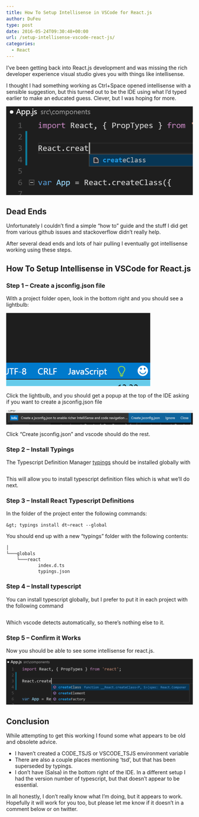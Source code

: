 ```yaml
---
title: How To Setup Intellisense in VSCode for React.js
author: DuFeu
type: post
date: 2016-05-24T09:30:48+00:00
url: /setup-intellisense-vscode-react-js/
categories:
  - React
---
```


I&#8217;ve been getting back into React.js development and was missing the rich developer experience visual studio gives you with things like intellisense.

I thought I had something working as Ctrl+Space opened intellisense with a sensible suggestion, but this turned out to be the IDE using what I&#8217;d typed earlier to make an educated guess. Clever, but I was hoping for more.

![No Intellisense](../../images/2016/05/01_before.png "No Intellisense")

## Dead Ends

Unfortunately I couldn&#8217;t find a simple &#8220;how to&#8221; guide and the stuff I did get from various github issues and stackoverflow didn&#8217;t really help.

After several dead ends and lots of hair pulling I eventually got intellisense working using these steps.

## How To Setup Intellisense in VSCode for React.js

### Step 1 &#8211; Create a jsconfig.json file

With a project folder open, look in the bottom right and you should see a lightbulb:

![VSCode Lightbulb](../../images/2016/05/02_Lightbulb.png "VSCode Lightbulb")

Click the lightbulb, and you should get a popup at the top of the IDE asking if you want to create a jsconfig.json file

![Create JSConfig.json](../../images/2016/05/03_CreateJSConfig.png "Create JSConfig.json")

Click &#8220;Create jsconfig.json&#8221; and vscode should do the rest.

### Step 2 &#8211; Install Typings

The Typescript Definition Manager [typings][1] should be installed globally with

```csharp> npm install typings --global

```

This will allow you to install typescript definition files which is what we&#8217;ll do next.

### Step 3 &#8211; Install React Typescript Definitions

In the folder of the project enter the following commands:

```csharp> typings init
&gt; typings install dt~react --global
```

You should end up with a new &#8220;typings&#8221; folder with the following contents:

```csharp│   index.d.ts
│
└───globals
    └───react
            index.d.ts
            typings.json
```

### Step 4 &#8211; Install typescript

You can install typescript globally, but I prefer to put it in each project with the following command

```csharpNpm install typescript@next

```

Which vscode detects automatically, so there&#8217;s nothing else to it.

### Step 5 &#8211; Confirm it Works

Now you should be able to see some intellisense for react.js.

![VSCode With Intellisense](../../images/2016/05/04_Working.png "VSCode With Intellisense")

## Conclusion

While attempting to get this working I found some what appears to be old and obsolete advice.

- I haven&#8217;t created a CODE_TSJS or VSCODE_TSJS environment variable
- There are also a couple places mentioning &#8216;tsd&#8217;, but that has been superseded by typings.
- I don&#8217;t have (Salsa) in the bottom right of the IDE. In a different setup I had the version number of typescript, but that doesn&#8217;t appear to be essential.

In all honestly, I don&#8217;t really know what I&#8217;m doing, but it appears to work. Hopefully it will work for you too, but please let me know if it doesn&#8217;t in a comment below or on twitter.

[1]: https://github.com/typings/typings
